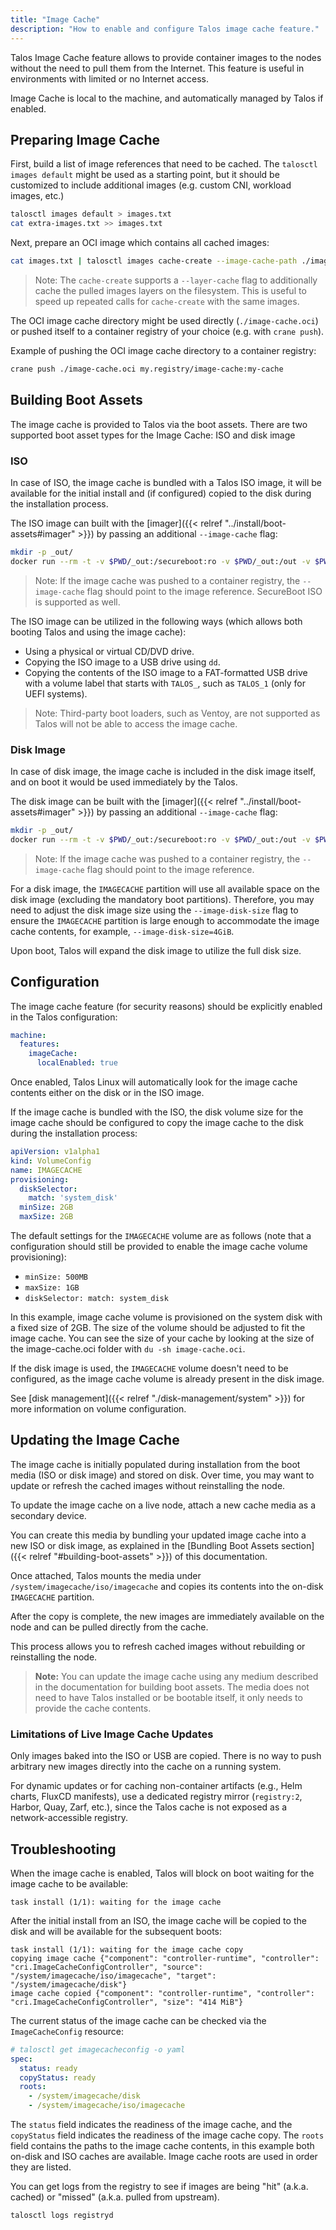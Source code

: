 ```yaml
---
title: "Image Cache"
description: "How to enable and configure Talos image cache feature."
---
```


Talos Image Cache feature allows to provide container images to the nodes without the need to pull them from the Internet.
This feature is useful in environments with limited or no Internet access.

Image Cache is local to the machine, and automatically managed by Talos if enabled.

## Preparing Image Cache

First, build a list of image references that need to be cached.
The `talosctl images default` might be used as a starting point, but it should be customized to include additional images (e.g. custom CNI, workload images, etc.)

```bash
talosctl images default > images.txt
cat extra-images.txt >> images.txt
```

Next, prepare an OCI image which contains all cached images:

```bash
cat images.txt | talosctl images cache-create --image-cache-path ./image-cache.oci --images=-
```

> Note: The `cache-create` supports a `--layer-cache` flag to additionally cache the pulled images layers on the filesystem.
> This is useful to speed up repeated calls for `cache-create` with the same images.

The OCI image cache directory might be used directly (`./image-cache.oci`) or pushed itself to a container registry of your choice (e.g. with `crane push`).

Example of pushing the OCI image cache directory to a container registry:

```bash
crane push ./image-cache.oci my.registry/image-cache:my-cache
```

## Building Boot Assets

The image cache is provided to Talos via the boot assets.
There are two supported boot asset types for the Image Cache: ISO and disk image

### ISO

In case of ISO, the image cache is bundled with a Talos ISO image, it will be available for the initial install and (if configured) copied to the
disk during the installation process.

The ISO image can built with the [imager]({{< relref "../install/boot-assets#imager" >}}) by passing an additional `--image-cache` flag:

```bash
mkdir -p _out/
docker run --rm -t -v $PWD/_out:/secureboot:ro -v $PWD/_out:/out -v $PWD/image-cache.oci:/image-cache.oci:ro -v /dev:/dev --privileged ghcr.io/siderolabs/imager:{{< release >}} iso --image-cache /image-cache.oci
```

> Note: If the image cache was pushed to a container registry, the `--image-cache` flag should point to the image reference.
> SecureBoot ISO is supported as well.

The ISO image can be utilized in the following ways (which allows both booting Talos and using the image cache):

* Using a physical or virtual CD/DVD drive.
* Copying the ISO image to a USB drive using `dd`.
* Copying the contents of the ISO image to a FAT-formatted USB drive with a volume label that starts with `TALOS_`, such as `TALOS_1` (only for UEFI systems).

> Note: Third-party boot loaders, such as Ventoy, are not supported as Talos will not be able to access the image cache.

### Disk Image

In case of disk image, the image cache is included in the disk image itself, and on boot it would be used immediately by the Talos.

The disk image can be built with the [imager]({{< relref "../install/boot-assets#imager" >}}) by passing an additional `--image-cache` flag:

```bash
mkdir -p _out/
docker run --rm -t -v $PWD/_out:/secureboot:ro -v $PWD/_out:/out -v $PWD/image-cache.oci:/image-cache.oci:ro -v /dev:/dev --privileged ghcr.io/siderolabs/imager:{{< release >}} metal --image-cache /image-cache.oci
```

> Note: If the image cache was pushed to a container registry, the `--image-cache` flag should point to the image reference.

For a disk image, the `IMAGECACHE` partition will use all available space on the disk image (excluding the mandatory boot partitions).
Therefore, you may need to adjust the disk image size using the `--image-disk-size` flag to ensure the `IMAGECACHE` partition is large enough to accommodate the image cache contents, for example, `--image-disk-size=4GiB`.

Upon boot, Talos will expand the disk image to utilize the full disk size.

## Configuration

The image cache feature (for security reasons) should be explicitly enabled in the Talos configuration:

```yaml
machine:
  features:
    imageCache:
      localEnabled: true
```

Once enabled, Talos Linux will automatically look for the image cache contents either on the disk or in the ISO image.

If the image cache is bundled with the ISO, the disk volume size for the image cache should be configured to copy the image cache to the disk during the installation process:

```yaml
apiVersion: v1alpha1
kind: VolumeConfig
name: IMAGECACHE
provisioning:
  diskSelector:
    match: 'system_disk'
  minSize: 2GB
  maxSize: 2GB
```

The default settings for the `IMAGECACHE` volume are as follows (note that a configuration should still be provided to enable the image cache volume provisioning):

* `minSize: 500MB`
* `maxSize: 1GB`
* `diskSelector: match: system_disk`

In this example, image cache volume is provisioned on the system disk with a fixed size of 2GB.
The size of the volume should be adjusted to fit the image cache.
You can see the size of your cache by looking at the size of the image-cache.oci folder with `du -sh image-cache.oci`.

If the disk image is used, the `IMAGECACHE` volume doesn't need to be configured, as the image cache volume is already present in the disk image.

See [disk management]({{< relref "./disk-management/system" >}}) for more information on volume configuration.

## Updating the Image Cache

The image cache is initially populated during installation from the boot media (ISO or disk image) and stored on disk.
Over time, you may want to update or refresh the cached images without reinstalling the node.

To update the image cache on a live node, attach a new cache media as a secondary device.

You can create this media by bundling your updated image cache into a new ISO or disk image, as explained in the [Bundling Boot Assets section]({{< relref "#building-boot-assets" >}}) of this documentation.

Once attached, Talos mounts the media under `/system/imagecache/iso/imagecache` and copies its contents into the on-disk `IMAGECACHE` partition.

After the copy is complete, the new images are immediately available on the node and can be pulled directly from the cache.

This process allows you to refresh cached images without rebuilding or reinstalling the node.

> **Note:** You can update the image cache using any medium described in the documentation for building boot assets. The media does not need to have Talos installed or be bootable itself, it only needs to provide the cache contents.

### Limitations of Live Image Cache Updates

Only images baked into the ISO or USB are copied. There is no way to push arbitrary new images directly into the cache on a running system.

For dynamic updates or for caching non-container artifacts (e.g., Helm charts, FluxCD manifests), use a dedicated registry mirror (`registry:2`, Harbor, Quay, Zarf, etc.), since the Talos cache is not exposed as a network-accessible registry.

## Troubleshooting

When the image cache is enabled, Talos will block on boot waiting for the image cache to be available:

```text
task install (1/1): waiting for the image cache
```

After the initial install from an ISO, the image cache will be copied to the disk and will be available for the subsequent boots:

```text
task install (1/1): waiting for the image cache copy
copying image cache {"component": "controller-runtime", "controller": "cri.ImageCacheConfigController", "source": "/system/imagecache/iso/imagecache", "target": "/system/imagecache/disk"}
image cache copied {"component": "controller-runtime", "controller": "cri.ImageCacheConfigController", "size": "414 MiB"}
```

The current status of the image cache can be checked via the `ImageCacheConfig` resource:

```yaml
# talosctl get imagecacheconfig -o yaml
spec:
  status: ready
  copyStatus: ready
  roots:
    - /system/imagecache/disk
    - /system/imagecache/iso/imagecache
```

The `status` field indicates the readiness of the image cache, and the `copyStatus` field indicates the readiness of the image cache copy.
The `roots` field contains the paths to the image cache contents, in this example both on-disk and ISO caches are available.
Image cache roots are used in order they are listed.

You can get logs from the registry to see if images are being "hit" (a.k.a. cached) or "missed" (a.k.a. pulled from upstream).

```bash
talosctl logs registryd
```

